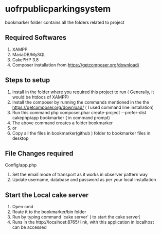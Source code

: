 # uofrpublicparkingsystem
bookmarker folder contains all the folders related to project

## Required Softwares
1. XAMPP
2. MariaDB/MySQL
3. CakePHP 3.8 
4. Composer installation from https://getcomposer.org/download/

## Steps to setup
1. Install in the folder where you required this project to run ( Generally, it would be htdocs of XAMPP)
2. Install the composer by  running the commands mentioned in the the https://getcomposer.org/download/ ( I used command line installation)
3. Run this command php composer.phar create-project --prefer-dist cakephp/app bookmarker ( in command prompt)
4. The above command creates a folder bookmarker
5. or
6. Copy all the files in bookmarker(github ) folder to bookmarker files in desktop

## File Changes required
Config/app.php  
1. Set the email mode of transport as it works in observer pattern way
2. Update username, database and password as per your local installation

## Start the Local cake server
1. Open cmd
2. Route it to the bookmarker/bin folder
3. Run by typing command 'cake server' ( to start the cake server)
4. Runs in the http://localhost:8765/ link, with this application in localhost can be accessed

